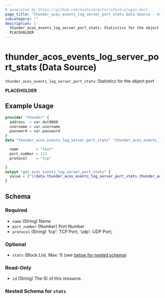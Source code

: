 ```yaml
---
# generated by https://github.com/hashicorp/terraform-plugin-docs
page_title: "thunder_acos_events_log_server_port_stats Data Source - terraform-provider-thunder"
subcategory: ""
description: |-
  thunder_acos_events_log_server_port_stats: Statistics for the object port
  PLACEHOLDER
---
```


# thunder_acos_events_log_server_port_stats (Data Source)

`thunder_acos_events_log_server_port_stats`: Statistics for the object port

__PLACEHOLDER__

## Example Usage

```terraform
provider "thunder" {
  address  = var.dut9049
  username = var.username
  password = var.password
}
data "thunder_acos_events_log_server_port_stats" "thunder_acos_events_log_server_port_stats" {

  name        = "test"
  port_number = 123
  protocol    = "tcp"

}
output "get_acos_events_log_server_port_stats" {
  value = ["${data.thunder_acos_events_log_server_port_stats.thunder_acos_events_log_server_port_stats}"]
}
```

<!-- schema generated by tfplugindocs -->
## Schema

### Required

- `name` (String) Name
- `port_number` (Number) Port Number
- `protocol` (String) 'tcp': TCP Port; 'udp': UDP Port;

### Optional

- `stats` (Block List, Max: 1) (see [below for nested schema](#nestedblock--stats))

### Read-Only

- `id` (String) The ID of this resource.

<a id="nestedblock--stats"></a>
### Nested Schema for `stats`


